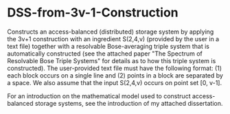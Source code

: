 # DSS-from-3v-1-Construction
Constructs an access-balanced (distributed) storage system by applying the 3v+1 construction with an ingredient S(2,4,v) (provided by the user in a text file) together with a resolvable Bose-averaging triple system that is automatically constructed (see the attached paper "The Spectrum of Resolvable Bose Triple Systems" for details as to how this triple system is constructed). The user-provided text file must have the following format: (1) each block occurs on a single line and (2) points in a block are separated by a space. We also assume that the input S(2,4,v) occurs on point set [0, v-1].

For an introduction on the mathematical model used to construct access-balanced storage systems, see the introduction of my attached dissertation.
